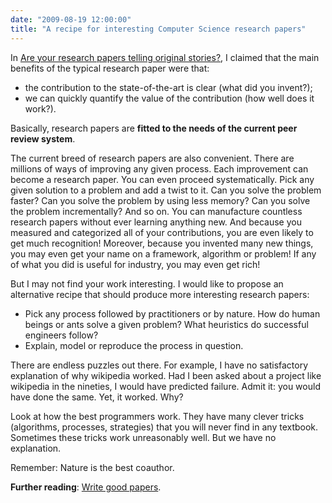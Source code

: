 ```yaml
---
date: "2009-08-19 12:00:00"
title: "A recipe for interesting Computer Science research papers"
---
```




In [Are your research papers telling original stories?](/lemire/blog/2009/03/11/are-your-research-papers-telling-original-stories/#comments), I claimed that the main benefits of the typical research paper were that:

- the contribution to the state-of-the-art is clear (what did you invent?);
- we can quickly quantify the value of the contribution (how well does it work?).


Basically, research papers are __fitted to the needs of the current peer review system__.

The current breed of research papers are also convenient. There are millions of ways of improving any given process. Each improvement can become a research paper. You can even proceed systematically. Pick any given solution to a problem and add a twist to it. Can you solve the problem faster? Can you solve the problem by using less memory? Can you solve the problem incrementally? And so on. You can manufacture countless research papers without ever learning anything new. And because you measured and categorized all of your contributions, you are even likely to get much recognition! Moreover, because you invented many new things, you may even get your name on a framework, algorithm or problem! If any of what you did is useful for industry, you may even get rich!

But I may not find your work interesting. I would like to propose an alternative recipe that should produce more interesting research papers:

- Pick any process followed by practitioners or by nature. How do human beings or ants solve a given problem? What heuristics do successful engineers follow?
- Explain, model or reproduce the process in question.


There are endless puzzles out there. For example, I have no satisfactory explanation of why wikipedia worked. Had I been asked about a project like wikipedia in the nineties, I would have predicted failure. Admit it: you would have done the same. Yet, it worked. Why?

Look at how the best programmers work. They have many clever tricks (algorithms, processes, strategies) that you will never find in any textbook. Sometimes these tricks work unreasonably well. But we have no explanation.

Remember: Nature is the best coauthor.

__Further reading__: [Write good papers](/lemire/blog/rules-to-write-a-good-research-paper/).

